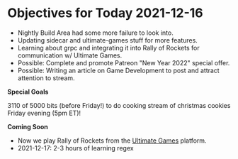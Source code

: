 # Objectives for Today 2021-12-16

- Nightly Build Area had some more failure to look into.
- Updating sidecar and ultimate-games stuff for more features.
- Learning about grpc and integrating it into Rally of Rockets for communication w/ Ultimate Games.
- Possible: Complete and promote Patreon "New Year 2022" special offer.
- Possible: Writing an article on Game Development to post and attract attention to stream.

**Special Goals**

3110 of 5000 bits (before Friday!) to do cooking stream of christmas cookies Friday evening (5pm ET)!

**Coming Soon**

- Now we play Rally of Rockets from the [Ultimate Games](https://ultimate.games/) platform.
- 2021-12-17: 2-3 hours of learning regex
